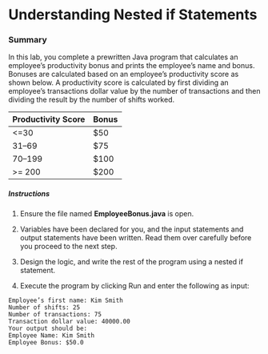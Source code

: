 # Understanding Nested if Statements

### Summary
In this lab, you complete a prewritten Java program that calculates an employee’s productivity bonus and prints the employee’s name and bonus.
Bonuses are calculated based on an employee’s productivity score as shown below. 
A productivity score is calculated by first dividing an employee’s transactions dollar value by the number of transactions and then dividing the result by the number of shifts worked.

Productivity Score | Bonus
----------------- | -----
\<=30 | $50
31–69 | $75
70–199 | $100
\>= 200 | $200

##### Instructions
1. Ensure the file named **EmployeeBonus.java** is open.

2. Variables have been declared for you, and the input statements and output statements have been written. 
Read them over carefully before you proceed to the next step.

3. Design the logic, and write the rest of the program using a nested if statement.

4. Execute the program by clicking Run and enter the following as input:

```
Employee’s first name: Kim Smith  
Number of shifts: 25  
Number of transactions: 75  
Transaction dollar value: 40000.00
Your output should be:
Employee Name: Kim Smith  
Employee Bonus: $50.0
```